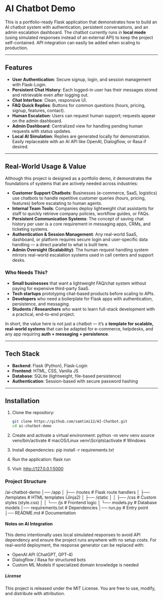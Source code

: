 # AI Chatbot Demo

This is a portfolio-ready Flask application that demonstrates how to build an AI chatbot system with authentication, persistent conversations, and an admin escalation dashboard. The chatbot currently runs in **local mode** (using simulated responses instead of an external API) to keep the project self-contained. API integration can easily be added when scaling to production.

---

## Features

- **User Authentication**: Secure signup, login, and session management with Flask-Login.  
- **Persistent Chat History**: Each logged-in user has their messages stored and retrievable even after logging out.  
- **Chat Interface**: Clean, responsive UI.  
- **FAQ Quick Replies**: Buttons for common questions (hours, pricing, signup, features, contact).  
- **Human Escalation**: Users can request human support; requests appear on the admin dashboard.  
- **Admin Dashboard**: Centralized view for handling pending human requests with status updates.  
- **Local AI Simulation**: Replies are generated locally for demonstration. Easily replaceable with an AI API like OpenAI, Dialogflow, or Rasa if desired.  

---

## Real-World Usage & Value

Although this project is designed as a portfolio demo, it demonstrates the foundations of systems that are actively needed across industries:

- **Customer Support Chatbots**: Businesses (e-commerce, SaaS, logistics) use chatbots to handle repetitive customer queries (hours, pricing, features) before escalating to human agents.  
- **Internal Team Tools**: Companies deploy lightweight chat assistants for staff to quickly retrieve company policies, workflow guides, or FAQs.  
- **Persistent Communication Systems**: The concept of saving chat history per user is a core requirement in messaging apps, CRMs, and ticketing systems.  
- **Authentication & Session Management**: Any real-world SaaS, dashboard, or platform requires secure login and user-specific data handling — a direct parallel to what is built here.  
- **Admin Oversight (Scalability)**: The human request handling system mirrors real-world escalation systems used in call centers and support desks.  

### Who Needs This?

- **Small businesses** that want a lightweight FAQ/chat system without paying for expensive third-party SaaS.  
- **Tech startups** prototyping chat-based products before scaling to APIs.  
- **Developers** who need a boilerplate for Flask apps with authentication, persistence, and messaging.  
- **Students / Researchers** who want to learn full-stack development with a practical, end-to-end project.  

In short, the value here is not just a chatbot — it’s a **template for scalable, real-world systems** that can be adapted for e-commerce, helpdesks, and any app requiring **auth + messaging + persistence**.

---

## Tech Stack

- **Backend**: Flask (Python), Flask-Login  
- **Frontend**: HTML, CSS, Vanilla JS  
- **Database**: SQLite (lightweight, file-based persistence)  
- **Authentication**: Session-based with secure password hashing  

---

## Installation

1. Clone the repository:
   ```bash
   git clone https://github.com/samtimi12/AI-Chatbot.git
   cd ai-chatbot-demo

2. Create and activate a virtual environment:
    python -m venv venv
    source venv/bin/activate    # macOS/Linux
    venv\Scripts\activate       # Windows

3. Install dependencies:
    pip install -r requirements.txt

4. Run the application:
    flask run

5. Visit:
    http://127.0.0.1:5000

### Project Structure

/ai-chatbot-demo
│── /app
│   ├── /routes        # Flask route handlers
│   ├── /templates     # HTML templates (Jinja2)
│   ├── /static
│   │   ├── /css       # Custom styles (style.css)
│   │   └── /js        # Frontend logic
│   └── models.py      # Database models
│── requirements.txt   # Dependencies
│── run.py             # Entry point
│── README.md          # Documentation

#### Notes on AI Integration

This demo intentionally uses local simulated responses to avoid API dependency and ensure the project runs anywhere with no setup costs.
For real-world deployment, the response generator can be replaced with:
- OpenAI API (ChatGPT, GPT-4)
- Dialogflow / Rasa for structured bots
- Custom ML Models if specialized domain knowledge is needed

##### License
This project is released under the MIT License. You are free to use, modify, and distribute with attribution.
